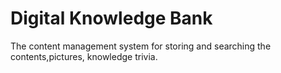 # Digital Knowledge Bank
The content management system for storing and searching the contents,pictures, knowledge trivia.
